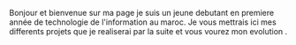 Bonjour et bienvenue sur ma page je suis un jeune debutant en premiere année de technologie de l'information au maroc.
Je vous mettrais ici mes differents projets que je realiserai par la suite  et vous vourez mon evolution .
